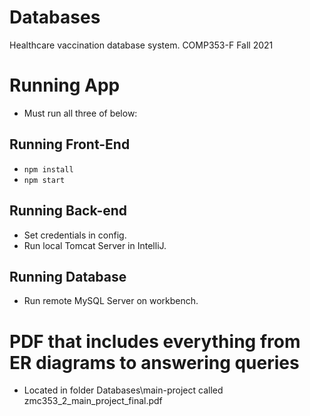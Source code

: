 # Databases

Healthcare vaccination database system.
COMP353-F 
Fall 2021 

# Running App
- Must run all three of below:
## Running Front-End
- `npm install`
- `npm start`
## Running Back-end
- Set credentials in config.
- Run local Tomcat Server in IntelliJ.
## Running Database
- Run remote MySQL Server on workbench.

# PDF that includes everything from ER diagrams to answering queries
- Located in folder Databases\main-project called zmc353_2_main_project_final.pdf

